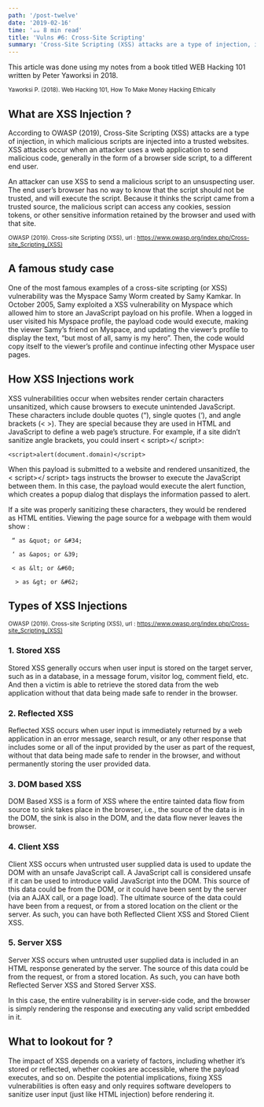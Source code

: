 ```yaml
---
path: '/post-twelve'
date: '2019-02-16'
time: '☕️☕️ 8 min read'
title: 'Vulns #6: Cross-Site Scripting'
summary: 'Cross-Site Scripting (XSS) attacks are a type of injection, in which malicious scripts are injected into a trusted websites. XSS attacks occur when an attacker uses a web application to send malicious code, generally in the form of a browser side script, to a different end user.'
---
```


This article was done using my notes from a book titled WEB Hacking 101 written by Peter Yaworksi in 2018.

<sub>Yaworksi P. (2018). Web Hacking 101, How To Make Money Hacking Ethically</sub>

## What are XSS Injection ?

According to OWASP (2019), Cross-Site Scripting (XSS) attacks are a type of injection, in which malicious scripts are injected into a trusted websites. XSS attacks occur when an attacker uses a web application to send malicious code, generally in the form of a browser side script, to a different end user.

An attacker can use XSS to send a malicious script to an unsuspecting user. The end user’s browser has no way to know that the script should not be trusted, and will execute the script. Because it thinks the script came from a trusted source, the malicious script can access any cookies, session tokens, or other sensitive information retained by the browser and used with that site.

<sub>OWASP (2019). Cross-site Scripting (XSS), url : https://www.owasp.org/index.php/Cross-site_Scripting_(XSS)</sub>

## A famous study case

One of the most famous examples of a cross-site scripting (or XSS) vulnerability was
the Myspace Samy Worm created by Samy Kamkar. In October 2005, Samy exploited
a XSS vulnerability on Myspace which allowed him to store an JavaScript payload on
his profile. When a logged in user visited his Myspace profile, the payload code would
execute, making the viewer Samy’s friend on Myspace, and updating the viewer’s profile
to display the text, “but most of all, samy is my hero”. Then, the code would copy itself
to the viewer’s profile and continue infecting other Myspace user pages.

## How XSS Injections work

XSS vulnerabilities occur when websites render certain characters unsanitized,
which cause browsers to execute unintended JavaScript. These characters include double
quotes (“), single quotes (‘), and angle brackets (< >). They are special because they are
used in HTML and JavaScript to define a web page’s structure. For example, if a site didn’t
sanitize angle brackets, you could insert < script></ script>:

```
<script>alert(document.domain)</script>
```

When this payload is submitted to a website and rendered unsanitized, the < script></ script>
tags instructs the browser to execute the JavaScript between them. In this case, the
payload would execute the alert function, which creates a popup dialog that displays
the information passed to alert.

If a site was properly sanitizing these characters, they would be rendered as HTML
entities. Viewing the page source for a webpage with them would show :

```
 “ as &quot; or &#34;

 ‘ as &apos; or &39;

 < as &lt; or &#60;

  > as &gt; or &#62;
```

## Types of XSS Injections

<sub>OWASP (2019). Cross-site Scripting (XSS), url : https://www.owasp.org/index.php/Cross-site_Scripting_(XSS)</sub>

### 1. Stored XSS

Stored XSS generally occurs when user input is stored on the target server, such as in a database, in a message forum, visitor log, comment field, etc. And then a victim is able to retrieve the stored data from the web application without that data being made safe to render in the browser.

### 2. Reflected XSS

Reflected XSS occurs when user input is immediately returned by a web application in an error message, search result, or any other response that includes some or all of the input provided by the user as part of the request, without that data being made safe to render in the browser, and without permanently storing the user provided data.

### 3. DOM based XSS

DOM Based XSS is a form of XSS where the entire tainted data flow from source to sink takes place in the browser, i.e., the source of the data is in the DOM, the sink is also in the DOM, and the data flow never leaves the browser.

### 4. Client XSS

Client XSS occurs when untrusted user supplied data is used to update the DOM with an unsafe JavaScript call. A JavaScript call is considered unsafe if it can be used to introduce valid JavaScript into the DOM. This source of this data could be from the DOM, or it could have been sent by the server (via an AJAX call, or a page load). The ultimate source of the data could have been from a request, or from a stored location on the client or the server. As such, you can have both Reflected Client XSS and Stored Client XSS.

### 5. Server XSS

Server XSS occurs when untrusted user supplied data is included in an HTML response generated by the server. The source of this data could be from the request, or from a stored location. As such, you can have both Reflected Server XSS and Stored Server XSS.

In this case, the entire vulnerability is in server-side code, and the browser is simply rendering the response and executing any valid script embedded in it.

## What to lookout for ?

The impact of XSS depends on a variety of factors, including whether it’s stored or
reflected, whether cookies are accessible, where the payload executes, and so on.
Despite the potential implications, fixing XSS vulnerabilities is often easy and only
requires software developers to sanitize user input (just like HTML injection) before
rendering it.
